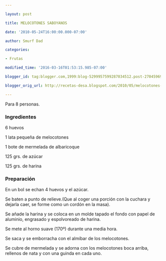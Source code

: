 ```yaml
---

layout: post

title: MELOCOTONES SABOYANOS

date: '2010-05-24T16:00:00.000-07:00'

author: Smurf Dad

categories:

- Frutas

modified_time: '2016-03-16T01:53:15.985-07:00'

blogger_id: tag:blogger.com,1999:blog-5299957599287034512.post-2704596941378886028

blogger_orig_url: http://recetas-desa.blogspot.com/2010/05/melocotones-saboyanos.html

---
```


Para 8 personas.

<h3>Ingredientes</h3>

6 huevos

1 lata pequeña de melocotones

1 bote de mermelada de albaricoque

125 grs. de azúcar

125 grs. de harina

<h3>Preparación</h3>

En un bol se echan 4 huevos y el azúcar.

Se baten a punto de relieve.(Que al coger una porción con la cuchara y dejarla caer, se forme como un cordón en la masa).

Se añade la harina y se coloca en un molde tapado el fondo con papel de aluminio, engrasado y espolvoreado de harina.

Se mete al horno suave (170&ordm;) durante una media hora.

Se saca y se emborracha con el almíbar de los melocotones.

Se cubre de mermelada y se adorna con los melocotones boca arriba, rellenos de nata y con una guinda en cada uno.


